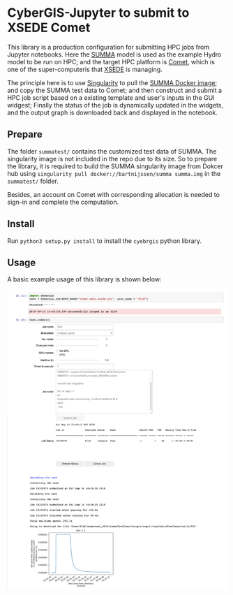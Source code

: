 CyberGIS-Jupyter to submit to XSEDE Comet
=======================

This library is a production configuration for submitting HPC jobs from Jupyter notebooks. Here the [SUMMA](https://ncar.github.io/hydrology/models/SUMMA) model is used as the example Hydro model to be run on HPC; and the target HPC platform is [Comet](https://portal.xsede.org/sdsc-comet), which is one of the super-computeris that [XSEDE](https://www.xsede.org/) is managing.

The principle here is to use [Singularity](https://singularity.lbl.gov/) to pull the [SUMMA Docker image](https://hub.docker.com/r/bartnijssen/summa/tags/); and copy the SUMMA test data to Comet; and then construct and submit a HPC job script based on a existing template and user's inputs in the GUI widgest; Finally the status of the job is dynamically updated in the widgets, and the output graph is downloaded back and displayed in the notebook.

## Prepare

The folder `summatest/` contains the customized test data of SUMMA. The singularity image is not included in the repo due to its size. So to prepare the library, it is required to build the SUMMA singularity image from Dokcer hub using `singularity pull docker://bartnijssen/summa summa.img` in the `summatest/` folder.

Besides, an account on Comet with corresponding allocation is needed to sign-in and complete the computation.

## Install

Run `python3 setup.py install` to install the `cyebrgis` python library.

## Usage

A basic example usage of this library is shown below:

![](Usage.jpg)
